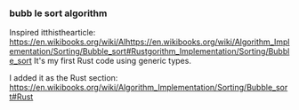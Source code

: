 ### bubb le sort algorithm

Inspired itthisthearticle: https://en.wikibooks.org/wiki/Alhttps://en.wikibooks.org/wiki/Algorithm_Implementation/Sorting/Bubble_sort#Rustgorithm_Implementation/Sorting/Bubble_sort
It's my first Rust code using generic types. 

I added it as the Rust section: https://en.wikibooks.org/wiki/Algorithm_Implementation/Sorting/Bubble_sort#Rust

